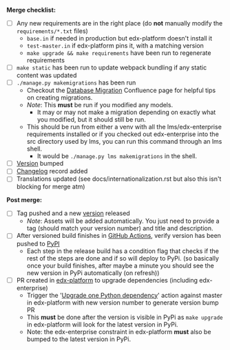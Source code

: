 **Merge checklist:**
- [ ] Any new requirements are in the right place (do **not** manually modify the `requirements/*.txt` files)
    - `base.in` if needed in production but edx-platform doesn't install it
    - `test-master.in` if edx-platform pins it, with a matching version
    - `make upgrade && make requirements` have been run to regenerate requirements
- [ ] `make static` has been run to update webpack bundling if any static content was updated
- [ ] `./manage.py makemigrations` has been run
    - Checkout the [Database Migration](https://openedx.atlassian.net/wiki/spaces/AC/pages/23003228/Everything+About+Database+Migrations) Confluence page for helpful tips on creating migrations.
    - *Note*: This **must** be run if you modified any models.
      - It may or may not make a migration depending on exactly what you modified, but it should still be run.
    - This should be run from either a venv with all the lms/edx-enterprise requirements installed or if you checked out edx-enterprise into the src directory used by lms, you can run this command through an lms shell.
        - It would be `./manage.py lms makemigrations` in the shell.
- [ ] [Version](https://github.com/openedx/edx-enterprise/blob/master/enterprise/__init__.py) bumped
- [ ] [Changelog](https://github.com/openedx/edx-enterprise/blob/master/CHANGELOG.rst) record added
- [ ] Translations updated (see docs/internationalization.rst but also this isn't blocking for merge atm)

**Post merge:**
- [ ] Tag pushed and a new [version](https://github.com/openedx/edx-enterprise/releases) released
    - *Note*: Assets will be added automatically. You just need to provide a tag (should match your version number) and title and description.
- [ ] After versioned build finishes in [GitHub Actions](https://github.com/openedx/edx-enterprise/actions), verify version has been pushed to [PyPI](https://pypi.org/project/edx-enterprise/)
    - Each step in the release build has a condition flag that checks if the rest of the steps are done and if so will deploy to PyPi.
    (so basically once your build finishes, after maybe a minute you should see the new version in PyPi automatically (on refresh))
- [ ] PR created in [edx-platform](https://github.com/openedx/edx-platform) to upgrade dependencies (including edx-enterprise)
    - Trigger the '[Upgrade one Python dependency](https://github.com/openedx/edx-platform/actions/workflows/upgrade-one-python-dependency.yml)' action against master in edx-platform with new version number to generate version bump PR
    - This **must** be done after the version is visible in PyPi as `make upgrade` in edx-platform will look for the latest version in PyPi.
    - Note: the edx-enterprise constraint in edx-platform **must** also be bumped to the latest version in PyPi.
